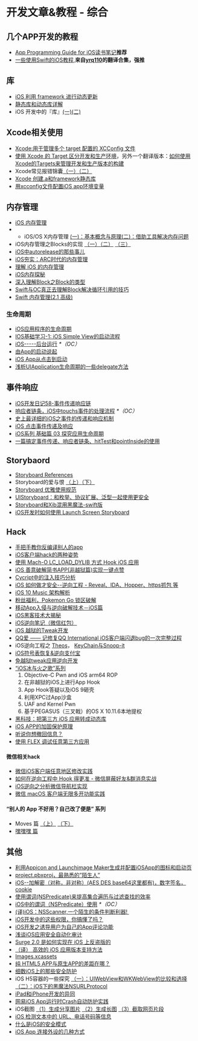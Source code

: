 # 开发文章&教程 - 综合
## 几个APP开发的教程
- [App Programming Guide for iOS读书笔记][1]**推荐**
- [一些使用Swift的iOS教程][2],**来自[yrq110][3]的翻译合集，强推**

## 库
- [iOS 利用 framework 进行动态更新][4]
- [静态库和动态库详解][5]
- iOS 开发中的『库』[(一)][6][(二)][7]

## Xcode相关使用
- [Xcode:用于管理多个 target 配置的 XCConfig 文件][8]
- [使用 Xcode 的 Target 区分开发和生产环境][9]，另外一个翻译版本：[如何使用Xcode的Targets来管理开发和生产版本的构建][10]
- Xcode常见报错锦囊[（一）][11][（二）][12]
- [Xcode 创建.a和framework静态库][13]
- [用xcconfig文件配置iOS app环境变量][14]

## 内存管理
- [iOS 内存管理][15]
- - iOS/OS X内存管理 [(一)：基本概念与原理][16][(二)：借助工具解决内存问题][17]
- iOS内存管理之Blocks的实现 [（一）][18][（二）][19] [（三）][20]
- [iOS中autorelease的那些事儿][21]
- [iOS夯实：ARC时代的内存管理][22]
- [理解 iOS 的内存管理][23]
- [iOS内存探秘][24]
- [深入理解Block之Block的类型][25]
- [Swift与OC真正去理解Block解决循环引用的技巧][26]
- [Swift 内存管理(2.1 高级)][27]

### 生命周期
- [iOS应用程序的生命周期][28]
- [IOS基础学习-1: iOS Simple View的启动流程][29]
- [iOS-----后台运行][30] _\*（OC）_
- [由App的启动说起][31]
- [iOS App从点击到启动][32]
- [浅析UIApplication生命周期的一些delegate方法][33]

## 事件响应
- [iOS开发日记58-事件传递响应链][34]
- [响应者链条，iOS中touchs事件的处理流程][35] _\*（OC）_
- [史上最详细的iOS之事件的传递和响应机制][36]
- [iOS 点击事件传递及响应][37]
- [iOS系列 基础篇 03 探究应用生命周期][38]
- [一篇搞定事件传递、响应者链条、hitTest和pointInside的使用][39]

## Storybaord
- [Storyboard References][40]
- Storyboard的爱与恨 [（上）][41][（下）][42]
- [Storyboard 优雅使用规范][43]
- [UIStoryboard：和枚举、协议扩展、泛型一起使用更安全][44]
- [Storyboard和Xib混用黑魔法-swift版][45]
- [iOS开发时如何使用 Launch Screen Storyboard][46]

## Hack
- [手把手教你反编译别人的app][47]
- [iOS客户端hack的两种姿势][48]
- [使用 Mach-O LC\_LOAD\_DYLIB 方式 Hook iOS 应用][49]
- [iOS 善意破解简书APP(非越狱篇)实现一键点赞][50]
- [Cycript中的注入技巧分析][51]
- [iOS 如何做才安全--逆向工程  -  Reveal、IDA、Hopper、https抓包 等][52]
- [iOS 10 Music 架构解析][53]
- [粉丝福利，Pokemon Go 锁区破解][54]
- [移动App入侵与逆向破解技术－iOS篇][55]
- [iOS黑客技术大揭秘][56]
- [iOS逆向笔记（微信红包）][57]
- [iOS 越狱的Tweak开发][58]
- [QQ爱 —— 记修复QQ International iOS客户端闪退bug的一次完整过程][59]
- iOS逆向工程之 [Theos][60]， [KeyChain与Snoop-it][61]
- [iOS符号表恢复&逆向支付宝][62]
- [免越狱tweak应用逆向开发][63]
-  [“iOS冰与火之歌”系列][64]
	1. Objective-C Pwn and iOS arm64 ROP
	2. 在非越狱的iOS上进行App Hook
	3. App Hook答疑以及iOS 9砸壳
	4. 利用XPC过App沙盒
	5. UAF and Kernel Pwn
	6. 基于PEGASUS（三叉戟）的OS X 10.11.6本地提权
- [黑科技：把第三方 iOS 应用转成动态库][65]
- [iOS APP的加固保护原理][66]
- [听说你想撤回信息？][67]
- [使用 FLEX 调试任意第三方应用][68]

#### 微信相关hack
- [微信iOS客户端任意地区修改实践][69]
- [如何在逆向工程中 Hook 得更准 - 微信屏蔽好友&群消息实战][70]
- [iOS逆向之分析微信导航栏实现][71]
- [微信 macOS 客户端无限多开功能实践][72]

#### “别人的 App 不好用？自己改了便是” 系列
- Moves 篇 [（上）][73]  [（下）][74]
- [嘿嘿嘿 篇][75]

## 其他
- [利用Appicon and Launchimage Maker生成并配置iOSApp的图标和启动页][76]
- [project.pbxproj，最熟悉的”陌生人”][77]
- [iOS--加解密（对称，非对称）(AES DES base64这里都有)，数字签名，cookie][78]
- [使用谓词(NSPredicate)来提高集合遍历与过滤查找的效率][79]
- [iOS中的谓词（NSPredicate）使用][80] _\*（OC）_
- [(译)iOS：NSScanner,一个陌生的条件判断利器! ][81]
- [iOS开发中的这些权限，你搞懂了吗？][82]
- [iOS开发之诱导用户为自己的App评论功能][83]
- [浅谈iOS应用安全自动化审计][84]
- [Surge 2.0 是如何实现在 iOS 上反盗版的][85]
- [（译） 高效的 iOS 应用版本支持方法][86]
- [Images.xcassets][87]
- [纯 HTML5 APP与原生APP的差距在哪？][88]
- [细数iOS上的那些安全防护][89]
- iOS H5容器的一些探究 [（一）：UIWebView和WKWebView的比较和选择][90][（二）：iOS下的黑魔法NSURLProtocol][91]
- [iPad和iPhone开发的异同][92]
- [网易iOS App运行时Crash自动防护实践][93]
- iOS截图 [（1）生成分享图片][94] [（2）生成长图][95] [（3）截取网页片段][96]
- [iOS 检测文本中的 URL、电话号码等信息][97]
- [什么是iOS的安全模式][98]
- [iOS App 连接外设的几种方式][99]

[1]:	http://www.jianshu.com/p/0ee3548e5256 "App Programming Guide for iOS读书笔记"
[2]:	https://yrq110.gitbooks.io/some_ios_tutorials_with_swift/content/
[3]:	https://github.com/yrq110 "yrq110"
[4]:	http://yq.aliyun.com/articles/3024
[5]:	http://www.jianshu.com/p/c8366e4f9378 "iOS专题2:静态库和动态库详解"
[6]:	http://www.jianshu.com/p/48aff237e8ff "iOS 开发中的『库』(一)"
[7]:	http://www.jianshu.com/p/f1f6556023e0 "iOS 开发中的『库』(二)"
[8]:	http://swift.gg/2015/12/01/xcode-xcconfig-files-for-managing-targets-configurations/ "Xcode:用于管理多个 target 配置的 XCConfig 文件"
[9]:	http://swift.gg/2016/04/22/using-xcode-targets/ "使用 Xcode 的 Target 区分开发和生产环境"
[10]:	http://mp.weixin.qq.com/s?__biz=MjM5OTM0MzIwMQ==&mid=2652546114&idx=1&sn=67e479d82e0d0a662b05082fe74f731b&scene=0#wechat_redirect
[11]:	http://www.jianshu.com/p/617ee322ab68 "Xcode常见报错锦囊"
[12]:	http://www.jianshu.com/p/8f0d003df4bd "Xcode常见报错锦囊（二）"
[13]:	http://www.jianshu.com/p/43d55ae49f59 "Xcode 创建.a和framework静态库"
[14]:	http://www.jianshu.com/p/9b8bc8351223 "用xcconfig文件配置iOS app环境变量"
[15]:	http://www.cnblogs.com/huangjianwu/p/4962772.html "iOS 内存管理"
[16]:	http://www.jianshu.com/p/1928b54e1253 "iOS/OS X内存管理(一)：基本概念与原理"
[17]:	http://www.jianshu.com/p/09c5141d4531 "iOS/OS X内存管理(二)：借助工具解决内存问题"
[18]:	http://lastdays.cn/2016/02/23/blocks1/ "iOS内存管理之Blocks的实现（一）"
[19]:	http://lastdays.cn/2016/02/24/Blocks2/ "iOS内存管理之Blocks的实现（二）"
[20]:	http://lastdays.cn/2016/02/26/block3/ "iOS内存管理之Blocks的实现（三）"
[21]:	http://www.jianshu.com/p/5559bc15490d "iOS中autorelease的那些事儿"
[22]:	https://github.com/100mango/zen/blob/master/iOS%E5%A4%AF%E5%AE%9E%EF%BC%9AARC%E6%97%B6%E4%BB%A3%E7%9A%84%E5%86%85%E5%AD%98%E7%AE%A1%E7%90%86/#iOS%E5%A4%AF%E5%AE%9E%EF%BC%9AARC%E6%97%B6%E4%BB%A3%E7%9A%84%E5%86%85%E5%AD%98%E7%AE%A1%E7%90%86.md
[23]:	http://blog.devtang.com/2016/07/30/ios-memory-management/ "理解 iOS 的内存管理"
[24]:	http://foggry.com/blog/2017/02/13/iosnei-cun-tan-mi/ "iOS内存探秘"
[25]:	http://www.jianshu.com/p/0855b68d1c1d "深入理解Block之Block的类型"
[26]:	http://www.jianshu.com/p/bf2b8f278a81
[27]:	http://www.yiqizhongchuang.cn/Swift_memory_management_two "Swift 内存管理(2.1 高级)"
[28]:	http://www.jianshu.com/p/aa50e5350852?utm_campaign=maleskine&utm_content=note&utm_medium=writer_share&utm_source=weibo
[29]:	http://www.admin85.com/u/mobile/ios/9443.html "IOS基础学习-1: iOS Simple View的启动流程"
[30]:	http://www.cnblogs.com/congli0220/p/5019945.html "iOS-----后台运行"
[31]:	http://oncenote.com/2015/06/01/How-App-Launch/ "由App的启动说起"
[32]:	http://www.jianshu.com/p/231b1cebf477
[33]:	http://www.jianshu.com/p/b3225d7de6bf
[34]:	http://www.cnblogs.com/Twisted-Fate/p/5088314.html "iOS开发日记58-事件传递响应链"
[35]:	http://www.cnblogs.com/suqiankun/p/4944042.html "响应者链条，iOS中touchs事件的处理流程。"
[36]:	http://www.jianshu.com/p/2e074db792ba
[37]:	http://blog.flight.dev.qunar.com/2016/10/28/ios-event-mechanism-summary/
[38]:	http://www.cnblogs.com/LonelyShadow/p/5816112.html "iOS系列 基础篇 03 探究应用生命周期"
[39]:	http://www.jianshu.com/p/2f664e71c527 "一篇搞定事件传递、响应者链条、hitTest和pointInside的使用"
[40]:	https://zilaiyedaren.github.io/blog/Storyboard-References/ "Storyboard References"
[41]:	http://shengpan.net/storyboard/ "Storyboard的爱与恨（上）"
[42]:	http://shengpan.net/storyboard2/ "Storyboard的爱与恨（下）"
[43]:	http://www.cocoachina.com/ios/20160714/17035.html
[44]:	http://swift.gg/2016/09/26/uistoryboard-safer-with-enums-protocol-extensions-and-generics/ "UIStoryboard：和枚举、协议扩展、泛型一起使用更安全"
[45]:	http://www.jianshu.com/p/24cc7f8cf06e "Storyboard和Xib混用黑魔法-swift版"
[46]:	http://www.jianshu.com/p/77054dccafdb "iOS开发时如何使用 Launch Screen Storyboard"
[47]:	http://www.jianshu.com/p/10873c5c1e08 "手把手教你反编译别人的app"
[48]:	http://drops.wooyun.org/mobile/12466
[49]:	https://testerhome.com/topics/4536
[50]:	http://www.jianshu.com/p/ab8d6db22e0f "iOS 善意破解简书APP(非越狱篇)实现一键点赞"
[51]:	http://drops.wooyun.org/mobile/15794
[52]:	http://www.cnblogs.com/dahe007/p/5546990.html "iOS 如何做才安全--逆向工程  -  Reveal、IDA、Hopper、https抓包 等"
[53]:	http://mp.weixin.qq.com/s?__biz=MzIwMTYzMzcwOQ==&mid=2650948426&idx=1&sn=39660132831ca76f45c73c2c50ed47ed&scene=0#wechat_redirect
[54]:	http://mp.weixin.qq.com/s?__biz=MzIwMTYzMzcwOQ==&mid=2650948432&idx=1&sn=125742722bbbce53774199a587688088&scene=23&srcid=0709zU3q7iORL9rNWtADE4U0#rd
[55]:	http://mp.weixin.qq.com/s?__biz=MzA3NTYzODYzMg==&mid=2653577384&idx=1&sn=b44a9c9651bf09c5bea7e0337031c53c#rd
[56]:	http://www.cnblogs.com/bugly/p/5715971.html "【腾讯Bugly干货分享】iOS黑客技术大揭秘"
[57]:	https://zi.com/w/a?id=30a4Jo&wechatId=&object=article
[58]:	https://yohunl.com/ios-yue-yu-de-tweakkai-fa/ "iOS 越狱的Tweak开发"
[59]:	http://iosre.com/t/qq-qq-international-ios-bug/4653 "QQ爱 —— 记修复QQ International iOS客户端闪退bug的一次完整过程"
[60]:	http://www.cnblogs.com/ludashi/p/5714095.html "iOS逆向工程之Theos"
[61]:	http://www.cnblogs.com/ludashi/p/5808119.html "iOS逆向工程之KeyChain与Snoop-it"
[62]:	http://blog.imjun.net/2016/08/25/iOS%E7%AC%A6%E5%8F%B7%E8%A1%A8%E6%81%A2%E5%A4%8D-%E9%80%86%E5%90%91%E6%94%AF%E4%BB%98%E5%AE%9D/ "iOS符号表恢复&逆向支付宝"
[63]:	http://www.jianshu.com/p/cd1f8ae46a3c "免越狱tweak应用逆向开发"
[64]:	https://github.com/zhengmin1989/MyArticles/tree/master/iOS%E5%86%B0%E4%B8%8E%E7%81%AB%E4%B9%8B%E6%AD%8C "iOS冰与火之歌"
[65]:	http://blog.imjun.net/2016/10/08/%E9%BB%91%E7%A7%91%E6%8A%80%EF%BC%9A%E6%8A%8A%E7%AC%AC%E4%B8%89%E6%96%B9-iOS-%E5%BA%94%E7%94%A8%E8%BD%AC%E6%88%90%E5%8A%A8%E6%80%81%E5%BA%93/ "黑科技：把第三方 iOS 应用转成动态库"
[66]:	http://mp.weixin.qq.com/s/gthDSLw45GW3oVlsAOm-dQ
[67]:	http://www.welkinx.com/2017/01/02/101/
[68]:	http://www.swiftyper.com/2017/06/04/inspect-third-party-app-using-flexloader/?hmsr=toutiao.io&utm_medium=toutiao.io&utm_source=toutiao.io
[69]:	https://blog.sunnyyoung.net/post/ni-xiang/2017-01-20-wei-xin-ioske-hu-duan-ren-yi-di-qu-xiu-gai-shi-jian
[70]:	http://yulingtianxia.com/blog/2017/03/06/How-to-hook-the-correct-method-in-reverse-engineering/ "如何在逆向工程中 Hook 得更准 - 微信屏蔽好友&群消息实战"
[71]:	http://www.jianshu.com/p/a9cd03044a31
[72]:	http://www.jianshu.com/p/491b50cb19cb "微信 macOS 客户端无限多开功能实践"
[73]:	http://mp.weixin.qq.com/s?__biz=MzIwMTYzMzcwOQ==&mid=2650948304&idx=1&sn=f76e7b765a7fcabcb71d37052b46e489&scene=0#wechat_redirect
[74]:	http://mp.weixin.qq.com/s?__biz=MzIwMTYzMzcwOQ==&mid=2650948316&idx=1&sn=584f6c7fe9bf07a28985ffe53da4927e&scene=0#wechat_redirect
[75]:	https://mp.weixin.qq.com/s?__biz=MzIwMTYzMzcwOQ==&mid=2650948334&idx=1&sn=941d616d25ed16d967595e652e6c4d3b
[76]:	http://www.cnblogs.com/lidongxu/p/5114355.html "利用Appicon and Launchimage Maker生成并配置iOSApp的图标和启动页"
[77]:	http://www.olinone.com/?p=215
[78]:	http://www.jianshu.com/p/ac841b772c7a "iOS--加解密（对称，非对称）(AES DES base64这里都有)，数字签名，cookie"
[79]:	http://segmentfault.com/a/1190000004238379 "使用谓词(NSPredicate)来提高集合遍历与过滤查找的效率"
[80]:	http://www.jianshu.com/p/88be28860cde "iOS中的谓词（NSPredicate）使用"
[81]:	http://www.jianshu.com/p/fbebd33d5b34 "[译] iOS：NSScanner,一个陌生的条件判断利器!"
[82]:	http://www.jianshu.com/p/27e57922232b "iOS开发中的这些权限，你搞懂了吗？"
[83]:	http://www.jianshu.com/p/31003629f97d "iOS开发之诱导用户为自己的App评论功能"
[84]:	https://security.tencent.com/index.php/blog/msg/105
[85]:	https://medium.com/@Blankwonder/surge-2-0-%E6%98%AF%E5%A6%82%E4%BD%95%E5%8F%8D%E7%9B%97%E7%89%88%E7%9A%84-c03d8a41c9de "Surge 2.0 是如何实现在 iOS 上反盗版的"
[86]:	https://github.com/DeadLion/gold-miner/blob/4600f3ff7dde9d61b877bd62ac5bfa44eca8c547/TODO/efficient-iOS-version-checking.md "[译] 高效的 iOS 应用版本支持方法"
[87]:	http://www.cnblogs.com/rainySue/p/Imagesxcassets.html "Images.xcassets"
[88]:	http://www.cnblogs.com/YangFuShun/p/5778746.html "纯 HTML5 APP与原生APP的差距在哪？"
[89]:	https://jaq.alibaba.com/community/art/show?articleid=486 "细数iOS上的那些安全防护"
[90]:	http://www.jianshu.com/p/84a6b1ac974a "iOS H5容器的一些探究（一）：UIWebView和WKWebView的比较和选择"
[91]:	http://www.jianshu.com/p/03ddcfe5ebd7 "iOS H5容器的一些探究（二）：iOS下的黑魔法NSURLProtocol"
[92]:	http://www.jianshu.com/p/059c6d19585f
[93]:	http://mp.weixin.qq.com/s/GFt7uqrKw7m3R3KrV43zIQ
[94]:	http://www.jianshu.com/p/7c8e7e5102bc "iOS截图（1）生成分享图片"
[95]:	http://www.jianshu.com/p/9215f8860af5
[96]:	http://www.jianshu.com/p/ef50defb979d "iOS截图（3）截取网页片段"
[97]:	http://www.cnblogs.com/silence-cnblogs/p/6682421.html "iOS 检测文本中的 URL、电话号码等信息"
[98]:	http://chars.tech/2017/04/19/ios-security-pattern/
[99]:	http://www.jianshu.com/p/852bf92c5c92 "iOS App 连接外设的几种方式"